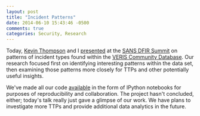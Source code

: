 ```yaml
---
layout: post
title: "Incident Patterns"
date: 2014-06-10 15:43:46 -0500
comments: true
categories: Security, Research
---
```


Today, [Kevin Thompson](https://twitter.com/bfist) and I [presented](https://speakerdeck.com/krmaxwell/incident-patterns) at the [SANS DFIR Summit](http://www.sans.org/event/dfir-summit-2014) on patterns of incident types found within the [VERIS Community Database](http://vcdb.org). Our research focused first on identifying interesting patterns within the data set, then examining those patterns more closely for TTPs and other potentially useful insights.

We've made all our code [available](http://threatic.us) in the form of IPython notebooks for purposes of reproducibility and collaboration. The project hasn't concluded, either; today's talk really just gave a glimpse of our work. We have plans to investigate more TTPs and provide additional data analytics in the future.
